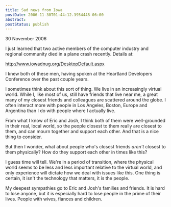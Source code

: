 ```yaml
---
title: Sad news from Iowa
postDate: 2006-11-30T01:44:12.3954448-06:00
abstract: 
postStatus: publish
---
```

30 November 2006

I just learned that two active members of the computer industry and regional community died in a plane crash recently. Details at:

http://www.iowadnug.org/DesktopDefault.aspx

I knew both of these men, having spoken at the Heartland Developers Conference over the past couple years.

I sometimes think about this sort of thing. We live in an increasingly virtual world. While I, like most of us, still have friends that live near me, a great many of my closest friends and colleagues are scattered around the globe. I often interact more with people in Los Angeles, Boston, Europe and Argentina than I do with people where I actually live.

From what I know of Eric and Josh, I think both of them were well-grounded in their real, local world, so the people closest to them really are closest to them, and can mourn together and support each other. And that is a nice thing to consider.

But then I wonder, what about people who's closest friends *aren't* closest to them physically? How do they support each other in times like this?

I guess time will tell. We're in a period of transition, where the physical world seems to be less and less important relative to the virtual world, and only experience will dictate how we deal with issues like this. One thing is certain, it isn't the technology that matters, it is the people.

My deepest sympathies go to Eric and Josh's families and friends. It is hard to lose anyone, but it is especially hard to lose people in the prime of their lives. People with wives, fiances and children.

